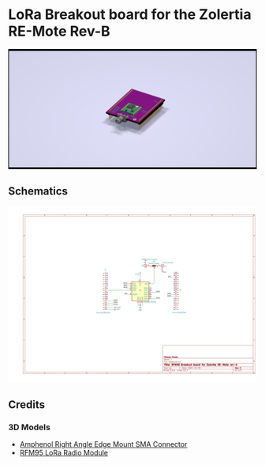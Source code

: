 # LoRa Breakout board for the Zolertia RE-Mote Rev-B

![preview](images/breakout.png)

## Schematics

![schematics](images/schematics.png)

## Credits

### 3D Models

* [Amphenol Right Angle Edge Mount SMA Connector](https://grabcad.com/library/amphenol-right-angle-edge-mount-sma-connector-1)
* [RFM95 LoRa Radio Module](https://grabcad.com/library/rfm95-lora-radio-module-1)
